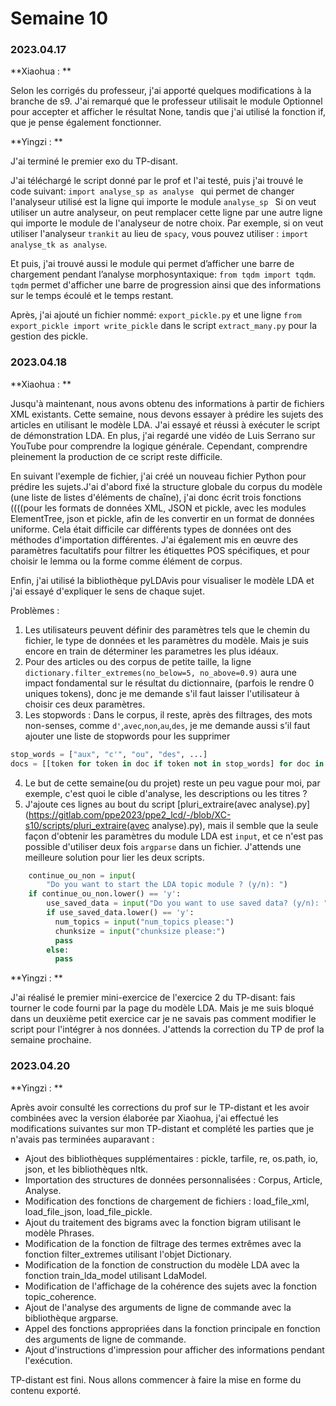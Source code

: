 # Semaine 10

### 2023.04.17

**Xiaohua : **

Selon les corrigés du professeur, j'ai apporté quelques modifications à la branche de s9. J'ai remarqué que le professeur utilisait le module Optionnel pour accepter et afficher le résultat None, tandis que j'ai utilisé la fonction if, que je pense également fonctionner. 


**Yingzi : **

J'ai terminé le premier exo du TP-disant.

J'ai téléchargé le script donné par le prof et l'ai testé, puis j'ai trouvé le code suivant:  `import analyse_sp as analyse ` qui permet de changer l'analyseur utilisé est la ligne qui importe le module  `analyse_sp ` Si on veut utiliser un autre analyseur, on peut remplacer cette ligne par une autre ligne qui importe le module de l'analyseur de notre choix. Par exemple, si on veut utiliser l'analyseur `trankit` au lieu de `spacy`, vous pouvez utiliser : `import analyse_tk as analyse`.

Et puis, j'ai trouvé aussi le module qui permet d’afficher une barre de chargement pendant l’analyse morphosyntaxique: `from tqdm import tqdm`. `tqdm` permet d'afficher une barre de progression ainsi que des informations sur le temps écoulé et le temps restant. 

Après,  j'ai ajouté un fichier nommé: `export_pickle.py` et une ligne `from export_pickle import write_pickle` dans le script `extract_many.py` pour la gestion des pickle.






### 2023.04.18

**Xiaohua : **

Jusqu'à maintenant, nous avons obtenu des informations à partir de fichiers XML existants. Cette semaine, nous devons essayer à prédire les sujets des articles en utilisant le modèle LDA. J'ai essayé et réussi à exécuter le script de démonstration LDA. En plus, j'ai regardé une vidéo de Luis Serrano sur YouTube pour comprendre la logique générale. Cependant, comprendre pleinement la production de ce script reste difficile. 

En suivant l'exemple de fichier, j'ai créé un nouveau fichier Python pour prédire les sujets.J'ai d'abord fixé la structure globale du corpus du modèle (une liste de listes d'éléments de chaîne), j'ai donc écrit trois fonctions ((((pour les formats de données XML, JSON et pickle, avec les modules ElementTree, json et pickle, afin de les convertir en un format de données uniforme. Cela était difficile car différents types de données ont des méthodes d'importation différentes. J'ai également mis en œuvre des paramètres facultatifs pour filtrer les étiquettes POS spécifiques, et pour choisir le lemma ou la forme comme élément de corpus. 

Enfin, j'ai utilisé la bibliothèque pyLDAvis pour visualiser le modèle LDA et j'ai essayé d'expliquer le sens de chaque sujet.

Problèmes : 

1. Les utilisateurs peuvent définir des paramètres tels que le chemin du fichier, le type de données et les paramètres du modèle.  Mais je suis encore en train de déterminer les parametres  les plus idéaux. 
2. Pour des articles ou des corpus de petite taille, la ligne `dictionary.filter_extremes(no_below=5, no_above=0.9)` aura une impact fondamental sur le résultat du dictionnaire, (parfois le rendre 0 uniques tokens), donc je me demande s'il faut laisser l'utilisateur à choisir ces deux paramètres.
3. Les stopwords : Dans le corpus, il reste, après des filtrages, des mots non-senses, comme `d'`,`avec`,`non`,`au`,`des`,  je me demande aussi s'il faut ajouter une liste de stopwords pour les supprimer

```python
stop_words = ["aux", "c'", "ou", "des", ...]
docs = [[token for token in doc if token not in stop_words] for doc in docs]

```

4. Le but de cette semaine(ou du projet) reste un peu vague pour moi, par exemple, c'est quoi le cible d'analyse, les descriptions ou les titres ?
5. J'ajoute ces lignes au bout du script [pluri_extraire(avec analyse).py](https://gitlab.com/ppe2023/ppe2_lcd/-/blob/XC-s10/scripts/pluri_extraire(avec analyse).py), mais il semble que la seule façon d'obtenir les paramètres du module LDA est `input`, et ce n'est pas possible d'utiliser deux fois `argparse` dans un fichier. J'attends une meilleure solution pour lier les deux scripts.

```python
    continue_ou_non = input(
        "Do you want to start the LDA topic module ? (y/n): ")
    if continue_ou_non.lower() == 'y':
        use_saved_data = input("Do you want to use saved data? (y/n): ")
        if use_saved_data.lower() == 'y':
          num_topics = input("num_topics please:")
          chunksize = input("chunksize please:")  
          pass
        else:
          pass
```

**Yingzi : **

J'ai réalisé le premier mini-exercice de l'exercice 2 du TP-disant: fais tourner le code fourni par la page du modèle LDA.
Mais je me suis bloqué dans un deuxième petit exercice car je ne savais pas comment modifier le script pour l'intégrer à nos données. J'attends la correction du TP de prof la semaine prochaine.


### 2023.04.20

**Yingzi : **

Après avoir consulté les corrections du prof sur le TP-distant et les avoir combinées avec la version élaborée par Xiaohua, j'ai effectué les modifications suivantes sur mon TP-distant et complété les parties que je n'avais pas terminées auparavant : 

- Ajout des bibliothèques supplémentaires : pickle, tarfile, re, os.path, io, json, et les bibliothèques nltk.
- Importation des structures de données personnalisées : Corpus, Article, Analyse.
- Modification des fonctions de chargement de fichiers : load_file_xml, load_file_json, load_file_pickle.
- Ajout du traitement des bigrams avec la fonction bigram utilisant le modèle Phrases.
- Modification de la fonction de filtrage des termes extrêmes avec la fonction filter_extremes utilisant l'objet Dictionary.
- Modification de la fonction de construction du modèle LDA avec la fonction train_lda_model utilisant LdaModel.
- Modification de l'affichage de la cohérence des sujets avec la fonction topic_coherence.
- Ajout de l'analyse des arguments de ligne de commande avec la bibliothèque argparse.
- Appel des fonctions appropriées dans la fonction principale en fonction des arguments de ligne de commande.
- Ajout d'instructions d'impression pour afficher des informations pendant l'exécution.

TP-distant est fini. Nous allons commencer à faire la mise en forme du contenu exporté.